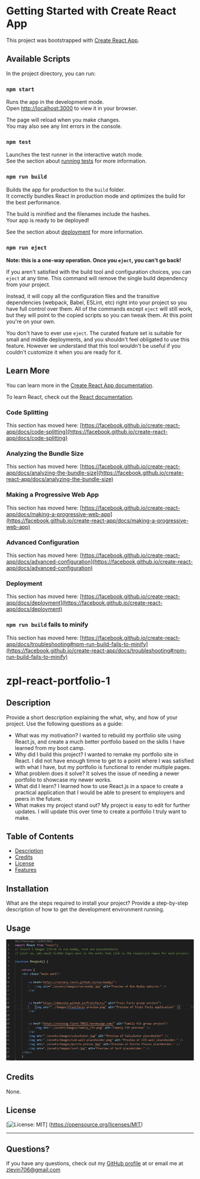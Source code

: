 # Getting Started with Create React App

This project was bootstrapped with [Create React App](https://github.com/facebook/create-react-app).

## Available Scripts

In the project directory, you can run:

### `npm start`

Runs the app in the development mode.\
Open [http://localhost:3000](http://localhost:3000) to view it in your browser.

The page will reload when you make changes.\
You may also see any lint errors in the console.

### `npm test`

Launches the test runner in the interactive watch mode.\
See the section about [running tests](https://facebook.github.io/create-react-app/docs/running-tests) for more information.

### `npm run build`

Builds the app for production to the `build` folder.\
It correctly bundles React in production mode and optimizes the build for the best performance.

The build is minified and the filenames include the hashes.\
Your app is ready to be deployed!

See the section about [deployment](https://facebook.github.io/create-react-app/docs/deployment) for more information.

### `npm run eject`

**Note: this is a one-way operation. Once you `eject`, you can't go back!**

If you aren't satisfied with the build tool and configuration choices, you can `eject` at any time. This command will remove the single build dependency from your project.

Instead, it will copy all the configuration files and the transitive dependencies (webpack, Babel, ESLint, etc) right into your project so you have full control over them. All of the commands except `eject` will still work, but they will point to the copied scripts so you can tweak them. At this point you're on your own.

You don't have to ever use `eject`. The curated feature set is suitable for small and middle deployments, and you shouldn't feel obligated to use this feature. However we understand that this tool wouldn't be useful if you couldn't customize it when you are ready for it.

## Learn More

You can learn more in the [Create React App documentation](https://facebook.github.io/create-react-app/docs/getting-started).

To learn React, check out the [React documentation](https://reactjs.org/).

### Code Splitting

This section has moved here: [https://facebook.github.io/create-react-app/docs/code-splitting](https://facebook.github.io/create-react-app/docs/code-splitting)

### Analyzing the Bundle Size

This section has moved here: [https://facebook.github.io/create-react-app/docs/analyzing-the-bundle-size](https://facebook.github.io/create-react-app/docs/analyzing-the-bundle-size)

### Making a Progressive Web App

This section has moved here: [https://facebook.github.io/create-react-app/docs/making-a-progressive-web-app](https://facebook.github.io/create-react-app/docs/making-a-progressive-web-app)

### Advanced Configuration

This section has moved here: [https://facebook.github.io/create-react-app/docs/advanced-configuration](https://facebook.github.io/create-react-app/docs/advanced-configuration)

### Deployment

This section has moved here: [https://facebook.github.io/create-react-app/docs/deployment](https://facebook.github.io/create-react-app/docs/deployment)

### `npm run build` fails to minify

This section has moved here: [https://facebook.github.io/create-react-app/docs/troubleshooting#npm-run-build-fails-to-minify](https://facebook.github.io/create-react-app/docs/troubleshooting#npm-run-build-fails-to-minify)


# zpl-react-portfolio-1
  ## Description

  Provide a short description explaining the what, why, and how of your project. Use the following questions as a guide:
  
  - What was my motivation? I wanted to rebuild my portfolio site using React.js, and create a much better portfolio based on the skills I have learned from my boot camp.
  - Why did I build this project? I wanted to remake my portfolio site in React. I did not have enough timne to get to a point where I was satisfied with what I have, but my portfolio is functional to render multiple pages.
  - What problem does it solve? It solves the issue of needing a newer portfolio to showcase my newer works.
  - What did I learn? I learned how to use React.js in a space to create a practical application that I would be able to present to employers and peers in the future.
  - What makes my project stand out? My project is easy to edit for further updates. I will update this over time to create a portfolio I truly want to make.
  
  ## Table of Contents
  
  - [Description](#description)
  - [Credits](#credits)
  - [License](#license)
  - [Features](#features)


  ## Installation

  What are the steps required to install your project? Provide a step-by-step description of how to get the development environment running.

  ## Usage
  
  ![Application Preview](application-preview.png)
  

  ## Credits

  None.

  ## License

  [![License: MIT](https://img.shields.io/badge/License-MIT-yellow.svg)] (https://opensource.org/licenses/MIT)

  ---


  ## Questions?
  If you have any questions, check out my [GitHub profile](https://github.com/zachary-levin) at or email me at [zlevin706@gmail.com](mailto:zlevin706@gmail.com)